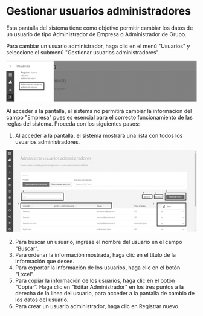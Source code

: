 # Gestionar usuarios administradores

Esta pantalla del sistema tiene como objetivo permitir cambiar los datos de un usuario de tipo Administrador de Empresa o Administrador de Grupo.

Para cambiar un usuario administrador, haga clic en el menú "Usuarios" y seleccione el submenú "Gestionar usuarios administradores".

![](<../.gitbook/assets/3 (1) (1) (1).png>)

Al acceder a la pantalla, el sistema no permitirá cambiar la información del campo "Empresa" pues es esencial para el correcto funcionamiento de las reglas del sistema. Proceda con los siguientes pasos:

1. Al acceder a la pantalla, el sistema mostrará una lista con todos los usuarios administradores.

![](<../.gitbook/assets/4 (2) (1).png>)

2. Para buscar un usuario, ingrese el nombre del usuario en el campo "Buscar".
3. Para ordenar la información mostrada, haga clic en el título de la información que desee.
4. Para exportar la información de los usuarios, haga clic en el botón "Excel".
5. Para copiar la información de los usuarios, haga clic en el botón "Copiar”. Haga clic en "Editar Administrador" en los tres puntos a la derecha de la línea del usuario, para acceder a la pantalla de cambio de los datos del usuario.
6. Para crear un usuario administrador, haga clic en Registrar nuevo.
